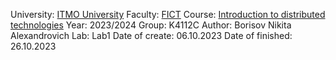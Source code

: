 University: [ITMO University](https://itmo.ru/ru/)
Faculty: [FICT](https://fict.itmo.ru)
Course: [Introduction to distributed technologies](https://github.com/itmo-ict-faculty/introduction-to-distributed-technologies)
Year: 2023/2024
Group: K4112C
Author: Borisov Nikita Alexandrovich
Lab: Lab1
Date of create: 06.10.2023
Date of finished: 26.10.2023
